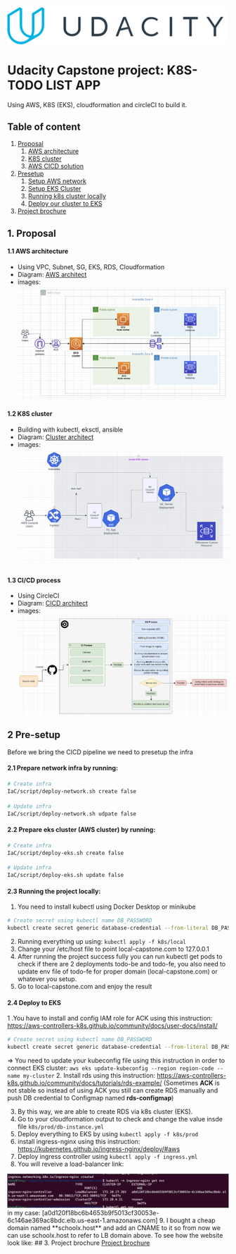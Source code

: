 <img  src="images/uda.png"/>

# Udacity Capstone project: K8S-TODO LIST APP
Using AWS, K8S (EKS), cloudformation and circleCI to build it.
## Table of content
1. [Proposal](#1-proposal)
    1. [AWS architecture](#11-aws-architecture)
    2. [K8S cluster](#12-k8s-cluster)
    3. [AWS CICD solution](#13-cicd-process)
2. [Presetup](#2-pre-setup)
    1. [Setup AWS network](#21-prepare-network-infra-by-running)
    2. [Setup EKS Cluster](#22-prepare-eks-cluster-aws-cluster-by-running)
    3. [Running k8s cluster locally](#23-running-the-project-locally)
    4. [Deploy our cluster to EKS](#24-deploy-to-eks)
3. [Project brochure](#3-project-brochure)


## 1. Proposal
#### 1.1 AWS architecture
- Using VPC, Subnet, SG, EKS, RDS, Cloudformation
- Diagram: [AWS architect](https://drive.google.com/file/d/1_pf1YazunItCWiglUYWUB5rYrgsa0x8w/view?usp=sharing)
- images: <img src="images/arch1.png" />


#### 1.2 K8S cluster
- Building with kubectl, eksctl, ansible
- Diagram: [Cluster architect](https://lucid.app/lucidchart/7e408833-ad30-4c35-b2bf-86e505d4a393/edit?viewport_loc=107%2C16%2C1298%2C609%2CSYPVJmZVJ.iM&invitationId=inv_35fdec7b-31d7-45bd-8a5e-9b5003ff6224)
- images: <img src="images/k8s2.png" />
 

#### 1.3 CI/CD process
- Using CircleCI
- Diagram: [CICD architect](https://drive.google.com/file/d/1_pf1YazunItCWiglUYWUB5rYrgsa0x8w/view?usp=sharing)
- images: <img src="images/CICD3.png" />

## 2 Pre-setup 
Before we bring the CICD pipeline we need to presetup the infra

#### 2.1 Prepare network infra by running: 
```sh
# Create infra
IaC/script/deploy-network.sh create false

# Update infra
IaC/script/deploy-network.sh udpate false
```

#### 2.2 Prepare eks cluster (AWS cluster) by running: 
```sh
# Create infra
IaC/script/deploy-eks.sh create false

# Update infra
IaC/script/deploy-eks.sh update false
```

#### 2.3 Running the project locally: 
 1. You need to install kubectl using Docker Desktop or minikube
   ```sh
   # Create secret using kubectl name DB_PASSWORD
   kubectl create secret generic database-credential --from-literal DB_PASSWORD=abc
   ```
 2. Running everything up using: `kubectl apply -f k8s/local`
 3. Change your /etc/host file to point local-capstone.com to 127.0.0.1
 4. After running the project success fully you can run kubectl get pods to check 
 if there are 2 deployments todo-be and todo-fe, you also need to update env file of todo-fe for proper domain (local-capstone.com) or whatever you setup.
 5. Go to local-capstone.com and enjoy the result

#### 2.4 Deploy to EKS
 1 .You have to install and config IAM role for ACK using this instruction: https://aws-controllers-k8s.github.io/community/docs/user-docs/install/
```sh
# Create secret using kubectl name DB_PASSWORD
kubectl create secret generic database-credential --from-literal DB_PASSWORD=abc
```
 => You need to update your kubeconfig file using this instruction in order to connect EKS cluster: `aws eks update-kubeconfig --region region-code --name my-cluster`
 2. Install rds using this instruction: https://aws-controllers-k8s.github.io/community/docs/tutorials/rds-example/ (Sometimes **ACK** is not stable so instead of using ACK you still can create RDS manually and push DB credential to Configmap named **rds-configmap**)
 
 3. By this way, we are able to create RDS via k8s cluster (EKS). 
 4. Go to your cloudformation output to check and change the value insde file `k8s/prod/db-instance.yml`
 5. Deploy everything to EKS by using `kubectl apply -f k8s/prod`
 6. install ingress-nginx using this instruction: https://kubernetes.github.io/ingress-nginx/deploy/#aws
 7. Deploy ingress controller using `kubectl apply -f ingress.yml`
 8. You will reveive a load-balancer link: 
 <img src="images/project-img/load-balancer-ingress.png" />
 in my case: [a0d120f18bc6b4653b9f5013cf30053e-6c146ae369ac8bdc.elb.us-east-1.amazonaws.com]
 9. I bought a cheap domain named **schoolx.host** and add an CNAME to it so from now we can use schoolx.host to refer to LB domain above. To see how the website look like: 
 ## 3. Project brochure
 <a href="project-brochure.md">Project brochure</a>
